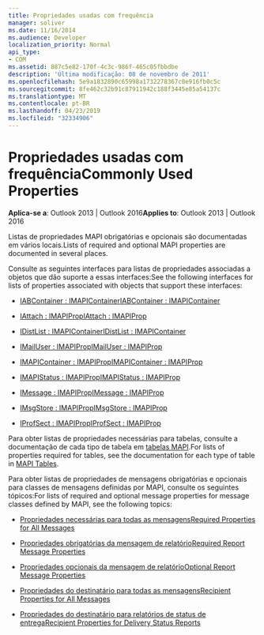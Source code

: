 ```yaml
---
title: Propriedades usadas com frequência
manager: soliver
ms.date: 11/16/2014
ms.audience: Developer
localization_priority: Normal
api_type:
- COM
ms.assetid: 887c5e82-170f-4c3c-986f-465c05fbbdbe
description: 'Última modificação: 08 de novembro de 2011'
ms.openlocfilehash: 5e9a1832890c65998a1732278367c0e916fb0c5c
ms.sourcegitcommit: 8fe462c32b91c87911942c188f3445e85a54137c
ms.translationtype: MT
ms.contentlocale: pt-BR
ms.lasthandoff: 04/23/2019
ms.locfileid: "32334906"
---
```

# <a name="commonly-used-properties"></a><span data-ttu-id="87dba-103">Propriedades usadas com frequência</span><span class="sxs-lookup"><span data-stu-id="87dba-103">Commonly Used Properties</span></span>

 
  
<span data-ttu-id="87dba-104">**Aplica-se a**: Outlook 2013 | Outlook 2016</span><span class="sxs-lookup"><span data-stu-id="87dba-104">**Applies to**: Outlook 2013 | Outlook 2016</span></span> 
  
<span data-ttu-id="87dba-105">Listas de propriedades MAPI obrigatórias e opcionais são documentadas em vários locais.</span><span class="sxs-lookup"><span data-stu-id="87dba-105">Lists of required and optional MAPI properties are documented in several places.</span></span>
  
<span data-ttu-id="87dba-106">Consulte as seguintes interfaces para listas de propriedades associadas a objetos que dão suporte a essas interfaces:</span><span class="sxs-lookup"><span data-stu-id="87dba-106">See the following interfaces for lists of properties associated with objects that support these interfaces:</span></span>
  
- [<span data-ttu-id="87dba-107">IABContainer : IMAPIContainer</span><span class="sxs-lookup"><span data-stu-id="87dba-107">IABContainer : IMAPIContainer</span></span>](iabcontainerimapicontainer.md)
    
- [<span data-ttu-id="87dba-108">IAttach : IMAPIProp</span><span class="sxs-lookup"><span data-stu-id="87dba-108">IAttach : IMAPIProp</span></span>](iattachimapiprop.md)
    
- [<span data-ttu-id="87dba-109">IDistList : IMAPIContainer</span><span class="sxs-lookup"><span data-stu-id="87dba-109">IDistList : IMAPIContainer</span></span>](idistlistimapicontainer.md)
    
- [<span data-ttu-id="87dba-110">IMailUser : IMAPIProp</span><span class="sxs-lookup"><span data-stu-id="87dba-110">IMailUser : IMAPIProp</span></span>](imailuserimapiprop.md)
    
- [<span data-ttu-id="87dba-111">IMAPIContainer : IMAPIProp</span><span class="sxs-lookup"><span data-stu-id="87dba-111">IMAPIContainer : IMAPIProp</span></span>](imapicontainerimapiprop.md)
    
- [<span data-ttu-id="87dba-112">IMAPIStatus : IMAPIProp</span><span class="sxs-lookup"><span data-stu-id="87dba-112">IMAPIStatus : IMAPIProp</span></span>](imapistatusimapiprop.md)
    
- [<span data-ttu-id="87dba-113">IMessage : IMAPIProp</span><span class="sxs-lookup"><span data-stu-id="87dba-113">IMessage : IMAPIProp</span></span>](imessageimapiprop.md)
    
- [<span data-ttu-id="87dba-114">IMsgStore : IMAPIProp</span><span class="sxs-lookup"><span data-stu-id="87dba-114">IMsgStore : IMAPIProp</span></span>](imsgstoreimapiprop.md)
    
- [<span data-ttu-id="87dba-115">IProfSect : IMAPIProp</span><span class="sxs-lookup"><span data-stu-id="87dba-115">IProfSect : IMAPIProp</span></span>](iprofsectimapiprop.md)
    
<span data-ttu-id="87dba-116">Para obter listas de propriedades necessárias para tabelas, consulte a documentação de cada tipo de tabela em [tabelas MAPI](mapi-tables.md).</span><span class="sxs-lookup"><span data-stu-id="87dba-116">For lists of properties required for tables, see the documentation for each type of table in [MAPI Tables](mapi-tables.md).</span></span>
  
<span data-ttu-id="87dba-117">Para obter listas de propriedades de mensagens obrigatórias e opcionais para classes de mensagens definidas por MAPI, consulte os seguintes tópicos:</span><span class="sxs-lookup"><span data-stu-id="87dba-117">For lists of required and optional message properties for message classes defined by MAPI, see the following topics:</span></span> 
  
- [<span data-ttu-id="87dba-118">Propriedades necessárias para todas as mensagens</span><span class="sxs-lookup"><span data-stu-id="87dba-118">Required Properties for All Messages</span></span>](required-properties-for-all-messages.md)
    
- [<span data-ttu-id="87dba-119">Propriedades obrigatórias da mensagem de relatório</span><span class="sxs-lookup"><span data-stu-id="87dba-119">Required Report Message Properties</span></span>](required-report-message-properties.md)
    
- [<span data-ttu-id="87dba-120">Propriedades opcionais da mensagem de relatório</span><span class="sxs-lookup"><span data-stu-id="87dba-120">Optional Report Message Properties</span></span>](optional-report-message-properties.md)
    
- [<span data-ttu-id="87dba-121">Propriedades do destinatário para todas as mensagens</span><span class="sxs-lookup"><span data-stu-id="87dba-121">Recipient Properties for All Messages</span></span>](recipient-properties-for-all-messages.md)
    
- [<span data-ttu-id="87dba-122">Propriedades do destinatário para relatórios de status de entrega</span><span class="sxs-lookup"><span data-stu-id="87dba-122">Recipient Properties for Delivery Status Reports</span></span>](recipient-properties-for-delivery-status-reports.md)
    

